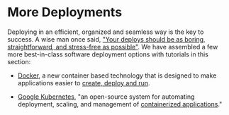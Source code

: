 # More Deployments

Deploying in an efficient, organized and seamless way is the key to success. A wise man once said, ["Your deploys should be as boring, straightforward, and stress-free as possible"](https://zachholman.com/posts/deploying-software). We have assembled a few more best-in-class software deployment options with tutorials in this section:

* [Docker](http://www.electrode.io/docs/docker.html), a new container based technology that is designed to make applications easier to [create, deploy and run](https://cloud.docker.com/).

* [Google Kubernetes](http://www.electrode.io/docs/kubernetes.html), "an open-source system for automating deployment, scaling, and management of [containerized applications](http://kubernetes.io/)."



